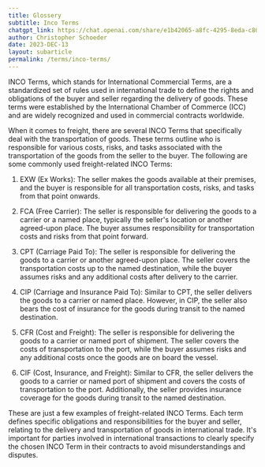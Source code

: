 ```yaml
---
title: Glossery
subtitle: Inco Terms
chatgpt_link: https://chat.openai.com/share/e1b42065-a8fc-4295-8eda-c80e5e50b9e5
author: Christopher Schoeder
date: 2023-DEC-13
layout: subarticle
permalink: /terms/inco-terms/
---
```


INCO Terms, which stands for International Commercial Terms, are a standardized set of rules used in international trade to define the rights and obligations of the buyer and seller regarding the delivery of goods. These terms were established by the International Chamber of Commerce (ICC) and are widely recognized and used in commercial contracts worldwide.

When it comes to freight, there are several INCO Terms that specifically deal with the transportation of goods. These terms outline who is responsible for various costs, risks, and tasks associated with the transportation of the goods from the seller to the buyer. The following are some commonly used freight-related INCO Terms:

1. EXW (Ex Works): The seller makes the goods available at their premises, and the buyer is responsible for all transportation costs, risks, and tasks from that point onwards.

2. FCA (Free Carrier): The seller is responsible for delivering the goods to a carrier or a named place, typically the seller's location or another agreed-upon place. The buyer assumes responsibility for transportation costs and risks from that point forward.

3. CPT (Carriage Paid To): The seller is responsible for delivering the goods to a carrier or another agreed-upon place. The seller covers the transportation costs up to the named destination, while the buyer assumes risks and any additional costs after delivery to the carrier.

4. CIP (Carriage and Insurance Paid To): Similar to CPT, the seller delivers the goods to a carrier or named place. However, in CIP, the seller also bears the cost of insurance for the goods during transit to the named destination.

5. CFR (Cost and Freight): The seller is responsible for delivering the goods to a carrier or named port of shipment. The seller covers the costs of transportation to the port, while the buyer assumes risks and any additional costs once the goods are on board the vessel.

6. CIF (Cost, Insurance, and Freight): Similar to CFR, the seller delivers the goods to a carrier or named port of shipment and covers the costs of transportation to the port. Additionally, the seller provides insurance coverage for the goods during transit to the named destination.

These are just a few examples of freight-related INCO Terms. Each term defines specific obligations and responsibilities for the buyer and seller, relating to the delivery and transportation of goods in international trade. It's important for parties involved in international transactions to clearly specify the chosen INCO Term in their contracts to avoid misunderstandings and disputes.
